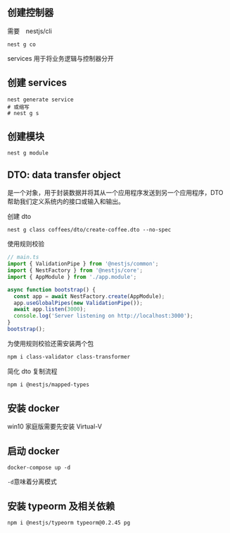 ## 创建控制器

需要　nestjs/cli

```
nest g co
```

services 用于将业务逻辑与控制器分开

## 创建 services

```
nest generate service
# 或缩写
# nest g s
```

## 创建模块

```
nest g module
```

## DTO: data transfer object 

是一个对象，用于封装数据并将其从一个应用程序发送到另一个应用程序，DTO 帮助我们定义系统内的接口或输入和输出。

创建 dto

```
nest g class coffees/dto/create-coffee.dto --no-spec
```

使用规则校验

```typescript
// main.ts
import { ValidationPipe } from '@nestjs/common';
import { NestFactory } from '@nestjs/core';
import { AppModule } from './app.module';

async function bootstrap() {
  const app = await NestFactory.create(AppModule);
  app.useGlobalPipes(new ValidationPipe());
  await app.listen(3000);
  console.log('Server listening on http://localhost:3000');
}
bootstrap();

```

为使用规则校验还需安装两个包

```bash
npm i class-validator class-transformer
```

简化 dto 复制流程

```bash
npm i @nestjs/mapped-types
```

## 安装 docker

win10 家庭版需要先安装 Virtual-V

## 启动 docker
```
docker-compose up -d
```

`-d`意味着分离模式

## 安装 typeorm 及相关依赖
```
npm i @nestjs/typeorm typeorm@0.2.45 pg
```